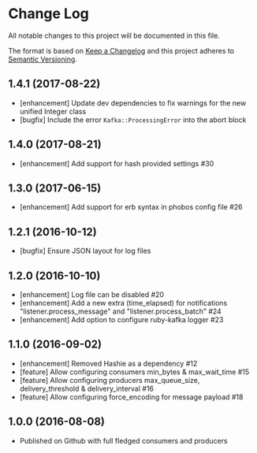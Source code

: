 # Change Log
All notable changes to this project will be documented in this file.

The format is based on [Keep a Changelog](http://keepachangelog.com/)
and this project adheres to [Semantic Versioning](http://semver.org/).

## 1.4.1 (2017-08-22)

- [enhancement] Update dev dependencies to fix warnings for the new unified Integer class
- [bugfix] Include the error `Kafka::ProcessingError` into the abort block

## 1.4.0 (2017-08-21)

- [enhancement] Add support for hash provided settings #30

## 1.3.0 (2017-06-15)

- [enhancement] Add support for erb syntax in phobos config file #26

## 1.2.1 (2016-10-12)

- [bugfix] Ensure JSON layout for log files

## 1.2.0 (2016-10-10)

- [enhancement] Log file can be disabled #20
- [enhancement] Add a new extra (time_elapsed) for notifications "listener.process_message" and "listener.process_batch" #24
- [enhancement] Add option to configure ruby-kafka logger #23

## 1.1.0 (2016-09-02)

- [enhancement] Removed Hashie as a dependency #12
- [feature] Allow configuring consumers min_bytes & max_wait_time #15
- [feature] Allow configuring producers max_queue_size, delivery_threshold & delivery_interval #16
- [feature] Allow configuring force_encoding for message payload #18

## 1.0.0 (2016-08-08)

- Published on Github with full fledged consumers and producers
